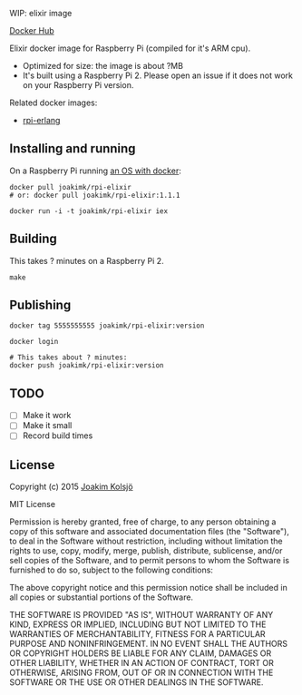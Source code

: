WIP: elixir image

[Docker Hub](https://hub.docker.com/r/joakimk/rpi-elixir/)

Elixir docker image for Raspberry Pi (compiled for it's ARM cpu).

* Optimized for size: the image is about ?MB
* It's built using a Raspberry Pi 2. Please open an issue if it does not work on your Raspberry Pi version.

Related docker images:

* [rpi-erlang](https://github.com/joakimk/rpi-erlang)

## Installing and running

On a Raspberry Pi running [an OS with docker](http://blog.hypriot.com/downloads/):

    docker pull joakimk/rpi-elixir
    # or: docker pull joakimk/rpi-elixir:1.1.1

    docker run -i -t joakimk/rpi-elixir iex

## Building

This takes ? minutes on a Raspberry Pi 2.

    make

## Publishing

    docker tag 5555555555 joakimk/rpi-elixir:version

    docker login

    # This takes about ? minutes:
    docker push joakimk/rpi-elixir:version

## TODO

- [ ] Make it work
- [ ] Make it small
- [ ] Record build times

## License

Copyright (c) 2015 [Joakim Kolsjö](https://twitter.com/joakimk)

MIT License

Permission is hereby granted, free of charge, to any person obtaining
a copy of this software and associated documentation files (the
"Software"), to deal in the Software without restriction, including
without limitation the rights to use, copy, modify, merge, publish,
distribute, sublicense, and/or sell copies of the Software, and to
permit persons to whom the Software is furnished to do so, subject to
the following conditions:

The above copyright notice and this permission notice shall be
included in all copies or substantial portions of the Software.

THE SOFTWARE IS PROVIDED "AS IS", WITHOUT WARRANTY OF ANY KIND,
EXPRESS OR IMPLIED, INCLUDING BUT NOT LIMITED TO THE WARRANTIES OF
MERCHANTABILITY, FITNESS FOR A PARTICULAR PURPOSE AND
NONINFRINGEMENT. IN NO EVENT SHALL THE AUTHORS OR COPYRIGHT HOLDERS BE
LIABLE FOR ANY CLAIM, DAMAGES OR OTHER LIABILITY, WHETHER IN AN ACTION
OF CONTRACT, TORT OR OTHERWISE, ARISING FROM, OUT OF OR IN CONNECTION
WITH THE SOFTWARE OR THE USE OR OTHER DEALINGS IN THE SOFTWARE.
